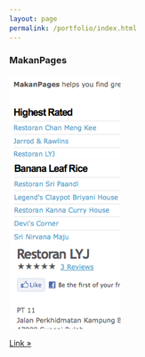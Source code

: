 ```yaml
---
layout: page
permalink: /portfolio/index.html
---
```

<h3>MakanPages</h3>
<div class='photos'>
  <div class="photo"> 
  	<a href="/images/makanpages-index.png" title="Landing page for MakanPages.com">
  		<img src="/images/makanpages-index-thumb.png" alt="makan pages index" style='width: 200px; height: 150px' /> 
  	</a> 
  </div> 
  <div class="photo"> 
    <a href="/images/makanpages-food.png" title="Food Index for MakanPages.com">
      <img src="/images/makanpages-food-thumb.png" alt="makan pages index" style='width: 200px; height: 150px' /> 
    </a> 
  </div>
  <div class="photo"> 
    <a href="/images/makanpages-place.png" title="Eating Place Details on MakanPages.com">
      <img src="/images/makanpages-place-thumb.png" alt="makan pages index" style='width: 200px; height: 150px' /> 
    </a>
  </div>
</div>
<div class='clear'>
</div>

[Link &raquo;](http://makanpages.com/)

<script type="text/javascript" charset="utf-8"> 
	$(document).ready(function() {
  	$('.photos a').lightBox();
	});
</script>